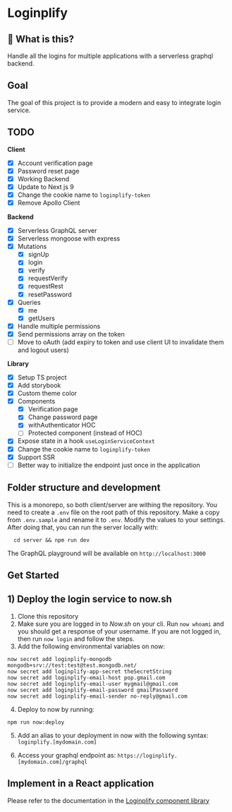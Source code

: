 # Loginplify

## 🧐 What is this?

Handle all the logins for multiple applications with a serverless graphql backend.

## Goal

The goal of this project is to provide a modern and easy to integrate login service.

## TODO

**Client**

- [x] Account verification page
- [x] Password reset page
- [x] Working Backend
- [x] Update to Next js 9
- [x] Change the cookie name to `loginplify-token`
- [x] Remove Apollo Client

**Backend**

- [x] Serverless GraphQL server
- [x] Serverless mongoose with express
- [x] Mutations
  - [x] signUp
  - [x] login
  - [x] verify
  - [x] requestVerify
  - [x] requestRest
  - [x] resetPassword
- [x] Queries
  - [x] me
  - [x] getUsers
- [x] Handle multiple permissions
- [x] Send permissions array on the token
- [ ] Move to oAuth (add expiry to token and use client UI to invalidate them and logout users)

**Library**

- [x] Setup TS project
- [x] Add storybook
- [x] Custom theme color
- [x] Components
  - [x] Verification page
  - [x] Change password page
  - [x] withAuthenticator HOC
  - [ ] Protected component (instead of HOC)
- [x] Expose state in a hook `useLoginServiceContext`
- [x] Change the cookie name to `loginplify-token`
- [x] Support SSR
- [ ] Better way to initialize the endpoint just once in the application

## Folder structure and development

This is a monorepo, so both client/server are withing the repository. You need to create a `.env` file on the root path of this repository. Make a copy from `.env.sample` and rename it to `.env`. Modify the values to your settings. After doing that, you can run the server locally with:

```
  cd server && npm run dev
```

The GraphQL playground will be available on `http://localhost:3000`

## Get Started

## 1) Deploy the login service to now.sh

1. Clone this repository
2. Make sure you are logged in to _Now.sh_ on your cli. Run `now whoami` and you should get a response of your username. If you are not logged in, then run `now login` and follow the steps.
3. Add the following environmental variables on now:

```
now secret add loginplify-mongodb mongodb+srv://test:test@test.mongodb.net/
now secret add loginplify-app-secret theSecretString
now secret add loginplify-email-host pop.gmail.com
now secret add loginplify-email-user mygmail@gmail.com
now secret add loginplify-email-password gmailPassword
now secret add loginplify-email-sender no-reply@gmail.com
```

4. Deploy to now by running:

```
npm run now:deploy
```

5. Add an alias to your deployment in now with the following syntax: `loginplify.[mydomain.com]`

6. Access your graphql endpoint as: `https://loginplify.[mydomain.com]/graphql`

## Implement in a React application

Please refer to the documentation in the [Loginplify component library](https://github.com/danielivert/login-service/tree/master/library)
